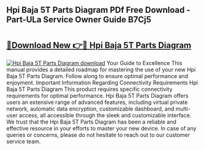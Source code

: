 ## Hpi Baja 5T Parts Diagram PDf Free Download - Part-ULa Service Owner Guide B7Cj5

# <h2><a href="http://dfi02bf.blite.top/?on=Hpi+Baja+5T+Parts+Diagram">🔗Download New 👉🔴 Hpi Baja 5T Parts Diagram</a></h2>

[![Hpi Baja 5T Parts Diagram download](https://i.imgur.com/lujVjoI.png)](http://dfi02bf.blite.top/?on=Hpi+Baja+5T+Parts+Diagram)
Your Guide to Excellence This manual provides a detailed roadmap for mastering the use of your new Hpi Baja 5T Parts Diagram. Follow along to ensure optimal performance and enjoyment. Important Information Regarding Connectivity Requirements Hpi Baja 5T Parts Diagram This product requires specific connectivity requirements for optimal performance. Hpi Baja 5T Parts Diagram offers users an extensive range of advanced features, including virtual private network, automatic data encryption, customizable dashboard, and multi-user access, all accessible through the sleek and customizable interface. We trust that the Hpi Baja 5T Parts Diagram has been a reliable and effective resource in your efforts to master your new device. In case of any queries or concerns, please do not hesitate to reach out to our customer service team.
